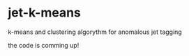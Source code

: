 # jet-k-means
 k-means and clustering algorythm for anomalous jet tagging 

the code is comming up!
